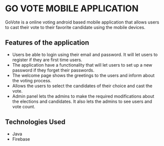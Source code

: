 # GO VOTE MOBILE APPLICATION
  GoVote is a online voting android based mobile application that allows users to cast their vote to their favorite candidate using the mobile devices. 

## Features of the application
 - Users be able to login using their email and password. It will let users to register if they are first time users.  
 - The application have a functionality that will let users to set up a new password if they forget their passwords. 
 - The welcome page shows the greetings to the users and inform about the voting process.
 - Allows the users to select the candidates of their choice and cast the vote. 
 - Admin panel lets the admins to make the required modifications about the elections and candidates. It also lets the admins to see users and vote count.
 
 ## Technologies Used
 - Java
 - Firebase



